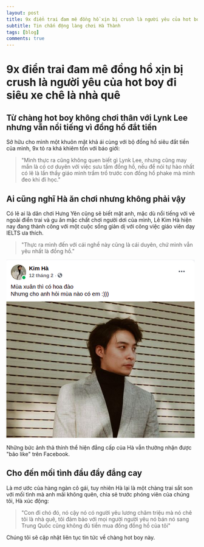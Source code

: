 ```yaml
---
layout: post
title: 9x điển trai đam mê đồng hồ xịn bị crush là người yêu của hot boy đi siêu xe chê là nhà quê
subtitle: Tin chấn động làng chơi Hà Thành
tags: [blog]
comments: true
---
```

# 9x điển trai đam mê đồng hồ xịn bị crush là người yêu của hot boy đi siêu xe chê là nhà quê

## Từ chàng hot boy không chơi thân với Lynk Lee nhưng vẫn nổi tiếng vì đồng hồ đắt tiền

Sở hữu cho mình một khuôn mặt khả ái cùng với bộ đồng hồ siêu đắt tiền của mình, 9x tỏ ra khá khiêm tốn với báo giới:

>"Mình thực ra cũng không quen biết gì Lynk Lee, nhưng cũng may mắn là có cơ duyên với việc sưu tầm đồng hồ, nếu để nói tự hào nhất có lẽ là lần thầy giáo mình trầm trồ trước con đồng hồ phake mà mình đeo khi đi học."

## Ai cũng nghĩ Hà ăn chơi nhưng không phải vậy

Có lẽ ai là dân chơi Hưng Yên cũng sẽ biết mặt anh, mặc dù nổi tiếng với vẻ ngoài điển trai và gu ăn mặc chất chơi người dơi của mình, Lê Kim Hà hiện nay đang thành công với một cuộc sống giản dị với công việc giáo viên dạy IELTS ưa thích.

>"Thực ra mình đến với cái nghề này cũng là cái duyên, chứ mình vẫn yêu nhất là đồng hồ." 

![ảnh thả thính](/img/kimhakimha.png)

Những bức ảnh thả thính thể hiện đẳng cấp của Hà vẫn thường nhận được "bão like" trên Facebook.

## Cho đến mối tình đầu đầy đắng cay 

Là mơ ước của hàng ngàn cô gái, tuy nhiên Hà lại là một chàng trai sắt son với mối tình mà anh mãi không quên, chia sẻ trước phóng viên của chúng tôi, Hà xúc động:

>"Con đỉ chó đó, nó cậy nó có người yêu lương chăm triệu mà nó chê tôi là nhà quê, tôi đảm bảo với mọi người người yêu nó bán nó sang Trung Quốc cũng không đủ tiền mua đống đồng hồ của tôi"

Chúng tôi sẽ cập nhật liên tục tin tức về chàng hot boy này.